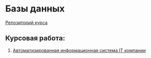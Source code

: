 # Базы данных

[Репозиторий курса](https://github.com/iu5git/Database)

## Курсовая работа:
1. [Автоматизированная информационная система IT компании](https://github.com/DanilaNik/IU5_Database/tree/main/courseWork)
